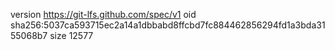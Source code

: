 version https://git-lfs.github.com/spec/v1
oid sha256:5037ca593715ec2a14a1dbbabd8ffcbd7fc884462856294fd1a3bda3155068b7
size 12577
